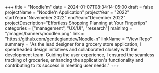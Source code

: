 +++
title = "Noodle'm"
date = 2024-01-07T08:34:14-05:00
draft = false
projectName = "Noodle'n Application"
projectYear = "2022"
startYear="Novemeber 2022"
endYear="December 2022"
projectDescription="Effortless Shopping Planning at Your Fingertips"
categories = ["management", "UX/UI", "research"]
mainImg = "/images/banners/noodlen.png"
link = "https://github.com/gentlegiantdev/Noodle-n"
linkName = "View Repo"
summary = "As the lead designer for a grocery store application, I spearheaded design initiatives and collaborated closely with the development team. Guiding the user experience, I ensured the seamless tracking of groceries, enhancing the application's functionality and contributing to its success in meeting user needs."
+++
